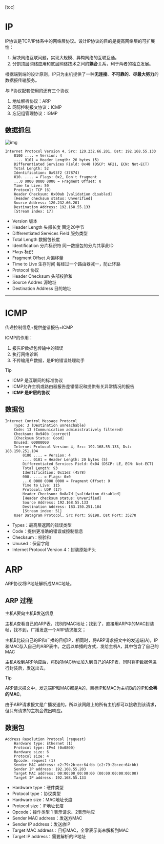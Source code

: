 [toc]

# IP

IP协议是TCP/IP体系中的网络层协议。设计IP协议的目的是提高网络层的可扩展性：

1. 解决网络互联问题，实现大规模、异构网络的互联互通。
2. 分割顶层网络应用和底层网络技术之间的**耦合**关系，利于两者的独立发展。

根据端到端的设计原则，IP只为主机提供了一种**无连接**、**不可靠的**、**尽最大努力**的数据报传输服务。

与IP协议配套使用的还有三个协议

1. 地址解析协议：ARP
2. 网际控制报文协议：ICMP
3. 忘记组管理协议：IGMP

## 数据抓包

![img](https://upload-images.jianshu.io/upload_images/18464438-5b0effa639da7bbd.png?imageMogr2/auto-orient/strip|imageView2/2/w/1049/format/webp)

~~~ apl
Internet Protocol Version 4, Src: 120.232.66.201, Dst: 192.168.55.133
    0100 .... = Version: 4
    .... 0101 = Header Length: 20 bytes (5)
    Differentiated Services Field: 0x48 (DSCP: AF21, ECN: Not-ECT)
    Total Length: 52
    Identification: 0x93f2 (37874)
    010. .... = Flags: 0x2, Don't fragment
    ...0 0000 0000 0000 = Fragment Offset: 0
    Time to Live: 50
    Protocol: TCP (6)
    Header Checksum: 0x00ab [validation disabled]
    [Header checksum status: Unverified]
    Source Address: 120.232.66.201
    Destination Address: 192.168.55.133
    [Stream index: 17]
~~~

* Version 版本
* Header Length 头部长度  固定20字节
* Differentiated Services Field 服务类型
* Total Length 数据包长度
* Identification 分片标识符 同一数据包的分片共享此ID
* Flags 标识
* Fragment Offset 片偏移量
* Time to Live 生存时间 每经过一个路由器减一，防止环路
* Protocol 协议
* Header Checksum 头部校验和
* Source Addres 源地址
* Destination Address 目的地址

---

# ICMP

传递控制信息+提供差错报告=ICMP

ICMP的作用：

1. 报告IP数据包传输中的错误
2. 执行网络诊断
3. 不传输用户数据，是IP的错误处理助手

> [!tip]
>
> * ICMP 是互联网的标准协议
> * ICMP允许主机或路由器报告差错情况和提供有关异常情况的报告
> * **ICMP 是IP层的协议**

## 数据包

~~~ apl
Internet Control Message Protocol
    Type: 3 (Destination unreachable)
    Code: 13 (Communication administratively filtered)
    Checksum: 0x940b [correct]
    [Checksum Status: Good]
    Unused: 00000000
    Internet Protocol Version 4, Src: 192.168.55.133, Dst: 183.150.251.104
        0100 .... = Version: 4
        .... 0101 = Header Length: 20 bytes (5)
        Differentiated Services Field: 0x04 (DSCP: LE, ECN: Not-ECT)
        Total Length: 93
        Identification: 0x11e2 (4578)
        000. .... = Flags: 0x0
        ...0 0000 0000 0000 = Fragment Offset: 0
        Time to Live: 115
        Protocol: UDP (17)
        Header Checksum: 0x8a7d [validation disabled]
        [Header checksum status: Unverified]
        Source Address: 192.168.55.133
        Destination Address: 183.150.251.104
        [Stream index: 51]
    User Datagram Protocol, Src Port: 58198, Dst Port: 35270
~~~

* Types：最高层返回的错误类型
* Code：提供更准确的错误或控制信息
* Checksum：校验和
* Unused：保留字段
* Internet Protocol Version 4：封装原始IP头

# ARP

ARP协议将IP地址解析成MAC地址。

## ARP 过程

主机A要向主机B发送信息

主机A查看自己的ARP表，找B的MAC地址；找到了，直接用ARP中的MAC封装帧，找不到，广播发送一个ARP请求报文；

主机B比较自己的IP和广播的目标IP，相同时，将ARP请求报文中的发送端(A)，IP和MAC存入自己的ARP表中。之后以单播的方式，发给主机A，其中包含了自己的MAC

主机A收到ARP响应后，将B的MAC地址加入到自己的ARP表，同时将IP数据包进行封装后，发送出去。

> [!tip]
>
> ARP请求报文中，发送端IP和MAC都是A的，目标IP和MAC为主机B的的IP和**全零的MAC**。
>
> 由于ARP请求报文是广播发送的，所以该网段上的所有主机都可以接收到该请求，但只有请求的主机会做出响应。

## 数据包

~~~ apl
Address Resolution Protocol (request)
    Hardware type: Ethernet (1)
    Protocol type: IPv4 (0x0800)
    Hardware size: 6
    Protocol size: 4
    Opcode: request (1)
    Sender MAC address: c2:79:2b:ec:64:bb (c2:79:2b:ec:64:bb)
    Sender IP address: 192.168.55.203
    Target MAC address: 00:00:00_00:00:00 (00:00:00:00:00:00)
    Target IP address: 192.168.55.133
~~~

* Hardware type：硬件类型
* Protocol type：协议类型
* Hardware size：MAC地址长度
* Protocol size：IP地址长度
* Opcode：操作类型 1 表示请求、2表示响应
* Sender MAC address：发送方MAC
* Sender IP address：发送放IP
* Target MAC address：目标MAC，全零表示尚未解析到MAC
* Target IP address：需要解析的IP地址

